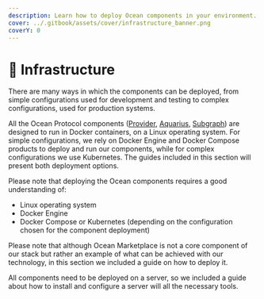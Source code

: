 ```yaml
---
description: Learn how to deploy Ocean components in your environment.
cover: ../.gitbook/assets/cover/infrastructure_banner.png
coverY: 0
---
```


# 🔨 Infrastructure

There are many ways in which the components can be deployed, from simple configurations used for development and testing to complex configurations, used for production systems.&#x20;

All the Ocean Protocol components ([Provider](../developers/provider/), [Aquarius](../developers/aquarius/), [Subgraph](../developers/subgraph/)) are designed to run in Docker containers, on a Linux operating system. For simple configurations, we rely on Docker Engine and Docker Compose products to deploy and run our components, while for complex configurations we use Kubernetes. The guides included in this section will present both deployment options.&#x20;

Please note that deploying the Ocean components requires a good understanding of:

* Linux operating system
* Docker Engine
* Docker Compose or Kubernetes (depending on the configuration chosen for the component deployment)

Please note that although Ocean Marketplace is not a core component of our stack but rather an example of what can be achieved with our technology, in this section we included a guide on how to deploy it.&#x20;

All components need to be deployed on a server, so we included a guide about how to install and configure a server will all the necessary tools.
